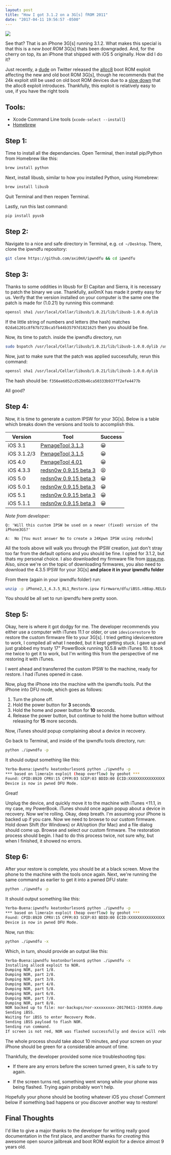 ```yaml
---
layout: post
title: "How I got 3.1.2 on a 3G[s] fROM 2011"
date: "2017-04-11 19:56:57 -0500"
---
```

![](http://images.128keaton.com/iphone3gs3.1.2.jpg#stylized-small)

See that? That is an iPhone 3G[s] running 3.1.2. What makes this special is that this is a *new boot ROM* 3G[s] thats been downgraded. And, for the cherry on top, its an iPhone that shipped with iOS 5 originally. How did I do it?

Just recently, a [dude](https://twitter.com/axi0mX) on Twitter released the [alloc8](https://github.com/axi0mX/alloc8) boot ROM exploit affecting the new and old boot ROM 3G[s], though he recommends that the 24k exploit still be used on old boot ROM devices due to a [slow down](https://github.com/axi0mX/ipwndfu/blob/master/JAILBREAK-GUIDE.md#3-second-delays-when-using-a-phone-jailbroken-with-alloc8) that the alloc8 exploit introduces. Thankfully, this exploit is relatively easy to use, if you have the right tools

## Tools:
* Xcode Command Line tools (`xcode-select --install`)
* [Homebrew](https://brew.sh/)


## Step 1:

Time to install all the dependancies.
Open Terminal, then install pip/Python from Homebrew like this:

``` bash
brew install python
```

Next, install libusb, similar to how you installed Python, using Homebrew:
``` bash
brew install libusb
```

Quit Terminal and then reopen Terminal.

Lastly, run this last command:
``` bash
pip install pyusb
```

## Step 2:

Navigate to a nice and safe directory in Terminal, e.g. `cd ~/Desktop`. There, clone the ipwndfu repository:

``` bash
git clone https://github.com/axi0mX/ipwndfu && cd ipwndfu
```

## Step 3:

Thanks to some oddities in libusb for El Capitan and Sierra, it is necessary to patch the binary we use. Thankfully, axi0mX has made it pretty easy for us.
Verify that the version installed on your computer is the same one the patch is made for (1.0.21) by running this command:
``` bash
openssl sha1 /usr/local/Cellar/libusb/1.0.21/lib/libusb-1.0.0.dylib
```

If the little string of numbers and letters (the hash) matches `02da61201c8f67b723bca5fb44b35797d1021625` then you should be fine.

Now, its time to patch. inside the ipwndfu directory, run
``` bash
sudo bspatch /usr/local/Cellar/libusb/1.0.21/lib/libusb-1.0.0.dylib /usr/local/Cellar/libusb/1.0.21/lib/libusb-1.0.0.dylib libusb-patches/libusb-1.0.21-02da61201c8f67b723bca5fb44b35797d1021625.patch
```

Now, just to make sure that the patch was applied successfully, rerun this command:
``` bash
openssl sha1 /usr/local/Cellar/libusb/1.0.21/lib/libusb-1.0.0.dylib
```

The hash should be: `f356ee6052cd520b46ca50333b937ff2efe4477b`

All good?

## Step 4:

Now, it is time to generate a custom IPSW for your 3G[s]. Below is a table which breaks down the versions and tools to accomplish this.

| Version     | Tool                                                                                            | Success |
|-------------|-------------------------------------------------------------------------------------------------|---------|
| iOS 3.1     | [PwnageTool 3.1.3](https://github.com/axi0mX/PwnageTool-mirror/raw/master/PwnageTool_3.1.3.dmg) | 😀      |
| iOS 3.1.2/3 | [PwnageTool 3.1.5](https://github.com/axi0mX/PwnageTool-mirror/raw/master/PwnageTool_3.1.5.dmg) | 😀      |
| iOS 4.0     | [PwnageTool 4.01](https://github.com/axi0mX/PwnageTool-mirror/raw/master/PwnageTool_4.01.dmg)   | 😀      |
| iOS 4.3.3   | [redsn0w 0.9.15 beta 3](http://www.iphonehacks.com/download-redsn0w)                            | 😫      |
| iOS 5.0     | [redsn0w 0.9.15 beta 3](http://www.iphonehacks.com/download-redsn0w)                            | 😀      |
| iOS 5.0.1   | [redsn0w 0.9.15 beta 3](http://www.iphonehacks.com/download-redsn0w)                            | 😀      |
| iOS 5.1     | [redsn0w 0.9.15 beta 3](http://www.iphonehacks.com/download-redsn0w)                            | 😀      |
| iOS 5.1.1   | [redsn0w 0.9.15 beta 3](http://www.iphonehacks.com/download-redsn0w)                            | 😀      |

*Note from developer:*

```
Q: 'Will this custom IPSW be used on a newer (fixed) version of the iPhone3GS?'

A:  No [You must answer No to create a 24Kpwn IPSW using redsn0w]
```

All the tools above will walk you through the IPSW creation, just don't stray too far from the default options and you should be fine. I opted for 3.1.2, but thats my personal choice. I also downloaded my firmware file from [ipsw.me](http://ipsw.me). Also, since we're on the topic of downloading firmwares, you also need to download the 4.3.5 IPSW for your 3G[s] **and place it in your ipwndfu folder**

From there (again in your ipwndfu folder) run:
``` bash
unzip -p iPhone2,1_4.3.5_8L1_Restore.ipsw Firmware/dfu/iBSS.n88ap.RELEASE.dfu > n88ap-iBSS-4.3.5.img3
```

You should be all set to run ipwndfu here pretty soon.

## Step 5:
Okay, here is where it got dodgy for me. The developer recommends you either use a computer with iTunes 11.1 or older, or use `idevicerestore` to restore the custom firmware file to your 3G[s]. I tried getting idevicerestore to work, I compiled all what I needed, but it kept getting stuck. I gave up and just grabbed my trusty 17" PowerBook running 10.5.8 with iTunes 10. It took me twice to get it to work, but I'm writing this from the perspective of me restoring it with iTunes.

I went ahead and transferred the custom IPSW to the machine, ready for restore. I had iTunes opened in case.

Now, plug the iPhone into the machine with the ipwndfu tools. Put the iPhone into DFU mode, which goes as follows:

1. Turn the phone off.
2. Hold the power button for **3** seconds.
3. Hold the home and power button for **10** seconds.
4. Release the power button, but continue to hold the home button without releasing for **15** more seconds.

Now, iTunes should popup complaining about a device in recovery.

Go back to Terminal, and inside of the ipwndfu tools directory, run:
``` bash
python ./ipwndfu -p
```

It should output something like this:
``` bash
Yerba-Buena:ipwndfu keatonburleson$ python ./ipwndfu -p
*** based on limera1n exploit (heap overflow) by geohot ***
Found: CPID:8920 CPRV:15 CPFM:03 SCEP:03 BDID:00 ECID:XXXXXXXXXXXXXXXX SRTG:[iBoot-359.3.2]
Device is now in pwned DFU Mode.
```

Great!

Unplug the device, and quickly move it to the machine with iTunes <11.1, in my case, my PowerBook. iTunes should once again popup about a device in recovery. Now we're rolling. Okay, deep breath. I'm assuming your iPhone is backed up if you care. Now we need to browse to our custom firmware. Hold down Shift (for Windows) or Alt/option (for Mac) and a file dialog should come up. Browse and select our custom firmware. The restoration process should begin. I had to do this process twice, not sure why, but when I finished, it showed no errors.

## Step 6:

After your restore is complete, you should be at a black screen. Move the phone to the machine with the tools once again. Next, we're running the same command as earlier to get it into a pwned DFU state:

``` bash
python ./ipwndfu -p
```

It should output something like this:
``` bash
Yerba-Buena:ipwndfu keatonburleson$ python ./ipwndfu -p
*** based on limera1n exploit (heap overflow) by geohot ***
Found: CPID:8920 CPRV:15 CPFM:03 SCEP:03 BDID:00 ECID:XXXXXXXXXXXXXXXX SRTG:[iBoot-359.3.2]
Device is now in pwned DFU Mode.
```


Now, run this:
``` bash
python ./ipwndfu -x
```

Which, in turn, should provide an output like this:
``` bash
Yerba-Buena:ipwndfu keatonburleson$ python ./ipwndfu -x
Installing alloc8 exploit to NOR.
Dumping NOR, part 1/8.
Dumping NOR, part 2/8.
Dumping NOR, part 3/8.
Dumping NOR, part 4/8.
Dumping NOR, part 5/8.
Dumping NOR, part 6/8.
Dumping NOR, part 7/8.
Dumping NOR, part 8/8.
NOR backed up to file: nor-backups/nor-xxxxxxxxx-20170411-193959.dump
Sending iBSS.
Waiting for iBSS to enter Recovery Mode.
Sending iBSS payload to flash NOR.
Sending run command.
If screen is not red, NOR was flashed successfully and device will reboot.
```
The whole process should take about 10 minutes, and your screen on your iPhone should be green for a considerable amount of time.

Thankfully, the developer provided some nice troubleshooting tips:

* If there are any errors before the screen turned green, it is safe to try again.

* If the screen turns red, something went wrong while your phone was being flashed. Trying again probably won't help.

Hopefully your phone should be booting whatever iOS you chose! Comment below if something bad happens or you discover another way to restore!

## Final Thoughts

I'd like to give a major thanks to the developer for writing really good documentation in the first place, and another thanks for *creating* this awesome open source jailbreak and boot ROM exploit for a device almost 9 years old.

